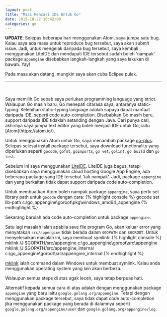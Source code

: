 ```yaml
---
layout: post
title: "Misi Mencari IDE Untuk Go"
date: 2015-10-22 16:42:00
categories: go
---
```

**UPDATE**: Selepas beberapa hari menggunakan Atom, saya jumpa satu bug. Kalau saya ada masa untuk reproduce bug tersebut, saya akan submit issue. Jadi, untuk mengelak daripada bug tersebut, saya kembali menggunakan LiteIDE dan mendapati IDE tersebut sudah boleh 'nampak' package `appengine` disebabkan langkah-langkah yang saya lakukan di bawah. Yay!

Pada masa akan datang, mungkin saya akan cuba Eclipse pulak.

---
<br />
<br />
Saya memilih Go sebab saya perlukan programming language yang strict. Walaupun Go masih baru, Go menepati citarasa saya, antaranya static-typing. Kelebihan static-typing language adalah supaya dapat manfaat daripada IDE, seperti code auto-completion. Disebabkan Go masih baru, support daripada IDE tidaklah setanding dengan Java. Cari punya cari, akhirnya saya jumpa text editor yang boleh menjadi IDE untuk Go, iaitu [Atom](https://atom.io/).

Untuk menggunakan Atom untuk Go, saya menambah package [go-plus](https://atom.io/packages/go-plus). Selepas selesai install package tersebut, saya download functionality yang diperlukan seperti `gocode`, `gofmt`, `goimports`, `go vet`, `golint`, `go build` dan `go test`.

Sebelum ini saya menggunakan [LiteIDE](https://github.com/visualfc/liteide). LiteIDE juga bagus, tetapi disebabkan saya menggunakan cloud hosting Google App Engine, ada beberapa package yang IDE tersebut 'tak nampak'. Jadi, package `appengine` dan yang berkaitan tidak dapat support daripada code auto-completion.

Untuk membuatkan Atom boleh nampak package `appengine`, saya perlu set library path untuk `gocode` dengan cara:
{% highlight console %}
gocode set lib-path c:\go_appengine\goroot\pkg\windows_amd64_appengine
{% endhighlight %}

Sekarang barulah ada code auto-completion untuk package `appengine`.

Satu lagi masalah ialah apabila save file program Go, akan keluar error yang menyatakan `src/appengine` tidak berada dalam `$GOPATH` dan `$GOROOT`. Untuk menyelesaikan masalah ini, saya membuat symlink:
{% highlight console %}
mklink /J $GOPATH/src/appengine c:\go_appengine\goroot\src\appengine
mklink /J $GOPATH/src/appengine_internal c:\go_appengine\goroot\src\appengine_internal
{% endhighlight %}

[mklink](https://technet.microsoft.com/en-us/library/cc753194.aspx) ialah command dalam Windows untuk membuat symlink. Kalau anda menggunakan operating system yang lain akan berbeza.

Walaupun semua steps di atas agak leceh, saya tetap berpuas hati.

Alternatif kepada semua cara di atas adalah dengan menggunakan package `appengine` yang baru iaitu `google.golang.org/appengine`. Tetapi dengan menggunakan package tersebut, saya tidak dapat code auto-completion jika menggunakan package yang berada di dalamnya seperti `google.golang.org/appengine/user` dan `google.golang.org/appengine/log`.
